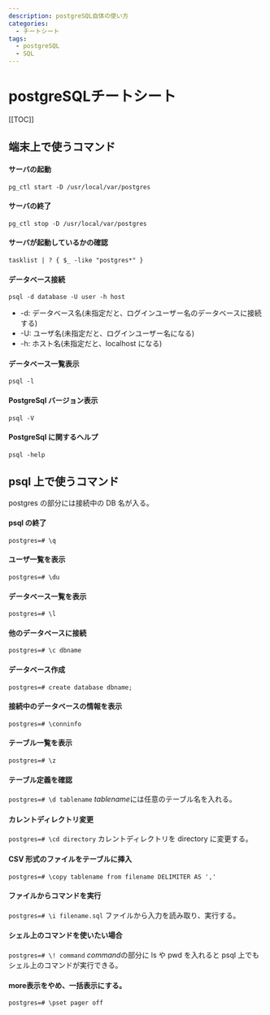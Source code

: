 ```yaml
---
description: postgreSQL自体の使い方
categories:
  - チートシート
tags:
  - postgreSQL
  - SQL
---
```


# postgreSQLチートシート

[[TOC]]

## 端末上で使うコマンド

#### サーバの起動

`pg_ctl start -D /usr/local/var/postgres`

#### サーバの終了

`pg_ctl stop -D /usr/local/var/postgres`

#### サーバが起動しているかの確認

`tasklist | ? { $_ -like "postgres*" }`

#### データベース接続

`psql -d database -U user -h host`

- -d: データベース名(未指定だと、ログインユーザー名のデータベースに接続する)
- -U: ユーザ名(未指定だと、ログインユーザー名になる)
- -h: ホスト名(未指定だと、localhost になる)

#### データベース一覧表示

`psql -l`

#### PostgreSql バージョン表示

`psql -V`

#### PostgreSql に関するヘルプ

`psql -help`

## psql 上で使うコマンド

postgres の部分には接続中の DB 名が入る。

#### psql の終了

`postgres=# \q`

#### ユーザ一覧を表示

`postgres=# \du`

#### データベース一覧を表示

`postgres=# \l`

#### 他のデータベースに接続

`postgres=# \c dbname`

#### データベース作成

`postgres=# create database dbname;`

#### 接続中のデータベースの情報を表示

`postgres=# \conninfo`

#### テーブル一覧を表示

`postgres=# \z`

#### テーブル定義を確認

`postgres=# \d tablename`
*tablename*には任意のテーブル名を入れる。

#### カレントディレクトリ変更

`postgres=# \cd directory`
カレントディレクトリを directory に変更する。

#### CSV 形式のファイルをテーブルに挿入

`postgres=# \copy tablename from filename DELIMITER AS ','`

#### ファイルからコマンドを実行

`postgres=# \i filename.sql`
ファイルから入力を読み取り、実行する。

#### シェル上のコマンドを使いたい場合

`postgres=# \! command`
*command*の部分に ls や pwd を入れると psql 上でもシェル上のコマンドが実行できる。

#### more表示をやめ、一括表示にする。
`postgres=# \pset pager off`
